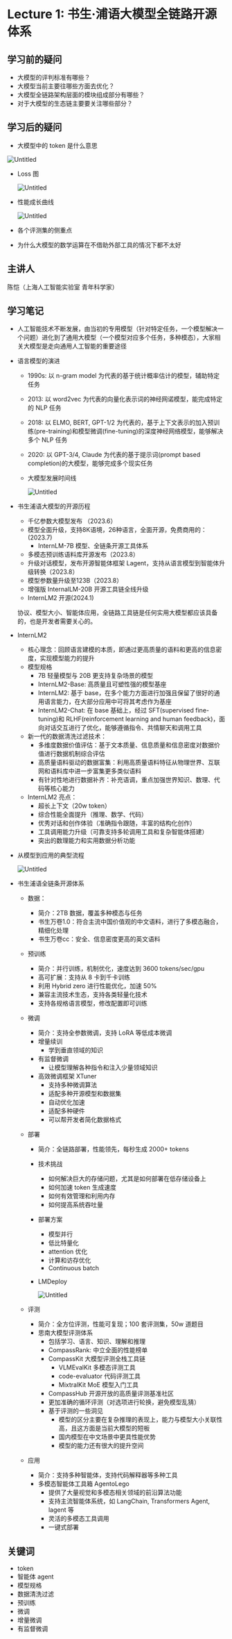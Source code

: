 # Lecture 1: 书生·浦语大模型全链路开源体系

## 学习前的疑问

- 大模型的评判标准有哪些？
- 大模型当前主要往哪些方面去优化？
- 大模型全链路架构层面的模块组成部分有哪些？
- 对于大模型的生态链主要要关注哪些部分？

## 学习后的疑问

- 大模型中的 token 是什么意思

![Untitled](Lecture%201%20%E4%B9%A6%E7%94%9F%C2%B7%E6%B5%A6%E8%AF%AD%E5%A4%A7%E6%A8%A1%E5%9E%8B%E5%85%A8%E9%93%BE%E8%B7%AF%E5%BC%80%E6%BA%90%E4%BD%93%E7%B3%BB%20be2e3720f90a4d02a95205b946f4390e/Untitled.png)

- Loss 图
    
    ![Untitled](Lecture%201%20%E4%B9%A6%E7%94%9F%C2%B7%E6%B5%A6%E8%AF%AD%E5%A4%A7%E6%A8%A1%E5%9E%8B%E5%85%A8%E9%93%BE%E8%B7%AF%E5%BC%80%E6%BA%90%E4%BD%93%E7%B3%BB%20be2e3720f90a4d02a95205b946f4390e/Untitled%201.png)
    
- 性能成长曲线
    
    ![Untitled](Lecture%201%20%E4%B9%A6%E7%94%9F%C2%B7%E6%B5%A6%E8%AF%AD%E5%A4%A7%E6%A8%A1%E5%9E%8B%E5%85%A8%E9%93%BE%E8%B7%AF%E5%BC%80%E6%BA%90%E4%BD%93%E7%B3%BB%20be2e3720f90a4d02a95205b946f4390e/Untitled%202.png)
    
- 各个评测集的侧重点
- 为什么大模型的数学运算在不借助外部工具的情况下都不太好

## 主讲人

陈恺（上海人工智能实验室 青年科学家）

## 学习笔记

- 人工智能技术不断发展，由当初的专用模型（针对特定任务，一个模型解决一个问题）进化到了通用大模型（一个模型对应多个任务，多种模态），大家相关大模型是走向通用人工智能的重要途径
- 语言模型的演进
    - 1990s: 以 n-gram model 为代表的基于统计概率估计的模型，辅助特定任务
    - 2013: 以 word2vec 为代表的向量化表示词的神经网诺模型，能完成特定的 NLP 任务
    - 2018: 以 ELMO, BERT, GPT-1/2 为代表的，基于上下文表示的加入预训练(pre-training)和模型微调(fine-tuning)的深度神经网络模型，能够解决多个 NLP 任务
    - 2020: 以 GPT-3/4, Claude 为代表的基于提示词(prompt based completion)的大模型，能够完成多个现实任务
    - 大模型发展时间线
        
        ![Untitled](Lecture%201%20%E4%B9%A6%E7%94%9F%C2%B7%E6%B5%A6%E8%AF%AD%E5%A4%A7%E6%A8%A1%E5%9E%8B%E5%85%A8%E9%93%BE%E8%B7%AF%E5%BC%80%E6%BA%90%E4%BD%93%E7%B3%BB%20be2e3720f90a4d02a95205b946f4390e/Untitled%203.png)
        
- 书生浦语大模型的开源历程
    - 千亿参数大模型发布 （2023.6）
    - 模型全面升级，支持8K语境，26种语言，全面开源，免费商用的：(2023.7)
        - InternLM-7B 模型、全链条开源工具体系
    - 多模态预训练语料库开源发布（2023.8）
    - 升级对话模型，发布开源智能体框架 Lagent，支持从语言模型到智能体升级转换（2023.8）
    - 模型参数量升级至123B（2023.8）
    - 增强版 InternalLM-20B 开源工具链全线升级
    - InternLM2 开源(2024.1)
    
    协议、模型大小、智能体应用，全链路工具链是任何实用大模型都应该具备的，也是开发者需要关心的。
    
- InternLM2
    - 核心理念：回顾语言建模的本质，即通过更高质量的语料和更高的信息密度，实现模型能力的提升
    - 模型规格
        - 7B 轻量模型与 20B 更支持复杂场景的模型
        - InternLM2-Base: 高质量且可塑性强的模型基座
        - InternLM2: 基于 base，在多个能力方面进行加强且保留了很好的通用语言能力，在大部分应用中可将其考虑作为基座
        - InternLM2-Chat: 在 base 基础上，经过 SFT(supervised fine-tuning)和 RLHF(reinforcement learning and human feedback)，面向对话交互进行了优化，能够遵循指令、共情聊天和调用工具
    - 新一代的数据清洗过滤技术：
        - 多维度数据价值评估：基于文本质量、信息质量和信息密度对数据价值进行数据机制综合评估
        - 高质量语料驱动的数据富集：利用高质量语料特征从物理世界、互联网和语料库中进一步富集更多类似语料
        - 有针对性地进行数据补齐：补充语调，重点加强世界知识、数理、代码等核心能力
    - InternLM2 亮点：
        - 超长上下文（20w token）
        - 综合性能全面提升（推理、数学、代码）
        - 优秀对话和创作体验（准确指令跟随，丰富的结构化创作）
        - 工具调用能力升级（可靠支持多轮调用工具和复杂智能体搭建）
        - 突出的数理能力和实用数据分析功能
- 从模型到应用的典型流程
    
    ![Untitled](Lecture%201%20%E4%B9%A6%E7%94%9F%C2%B7%E6%B5%A6%E8%AF%AD%E5%A4%A7%E6%A8%A1%E5%9E%8B%E5%85%A8%E9%93%BE%E8%B7%AF%E5%BC%80%E6%BA%90%E4%BD%93%E7%B3%BB%20be2e3720f90a4d02a95205b946f4390e/Untitled%204.png)
    
- 书生浦语全链条开源体系
    - 数据：
        - 简介：2TB 数据，覆盖多种模态与任务
        - 书生万卷1.0：符合主流中国价值观的中文语料，进行了多模态融合，精细化处理
        - 书生万卷cc：安全、信息密度更高的英文语料
    - 预训练
        - 简介：并行训练，机制优化，速度达到 3600 tokens/sec/gpu
        - 高可扩展：支持从 8 卡到千卡训练
        - 利用 Hybrid zero 进行性能优化，加速 50%
        - 兼容主流技术生态，支持各类轻量化技术
        - 支持各规格语言模型，修改配置即可训练
    - 微调
        - 简介：支持全参数微调，支持 LoRA 等低成本微调
        - 增量续训
            - 学到垂直领域的知识
        - 有监督微调
            - 让模型理解各种指令和注入少量领域知识
        - 高效微调框架 XTuner
            - 支持多种微调算法
            - 适配多种开源模型和数据集
            - 自动优化加速
            - 适配多种硬件
            - 可以帮开发者简化数据格式
    - 部署
        - 简介：全链路部署，性能领先，每秒生成 2000+ tokens
        - 技术挑战
            - 如何解决巨大的存储问题，尤其是如何部署在低存储设备上
            - 如何加速 token 生成速度
            - 如何有效管理和利用内存
            - 如何提高系统吞吐量
        - 部署方案
            - 模型并行
            - 低比特量化
            - attention 优化
            - 计算和访存优化
            - Continuous batch
        - LMDeploy
            
            ![Untitled](Lecture%201%20%E4%B9%A6%E7%94%9F%C2%B7%E6%B5%A6%E8%AF%AD%E5%A4%A7%E6%A8%A1%E5%9E%8B%E5%85%A8%E9%93%BE%E8%B7%AF%E5%BC%80%E6%BA%90%E4%BD%93%E7%B3%BB%20be2e3720f90a4d02a95205b946f4390e/Untitled%205.png)
            
    - 评测
        - 简介：全方位评测，性能可复现；100 套评测集，50w 道题目
        - 思南大模型评测体系
            - 包括学习、语言、知识、理解和推理
            - CompassRank: 中立全面的性能榜单
            - CompassKit 大模型评测全栈工具链
                - VLMEvalKit 多模态评测工具
                - code-evaluator 代码评测工具
                - MixtralKit MoE 模型入门工具
            - CompassHub 开源开放的高质量评测基准社区
            - 更加准确的循环评测（对选项进行轮换，避免模型乱猜）
            - 基于评测的一些洞见
                - 模型的区分主要在复杂推理的表现上，能力与模型大小关联性高，且这方面是当前大模型的短板
                - 国内模型在中文场景中更具性能优势
                - 模型的能力还有很大的提升空间
    - 应用
        - 简介：支持多种智能体，支持代码解释器等多种工具
        - 多模态智能体工具箱 AgentoLego
            - 提供了大量视觉和多模态相关领域的前沿算法功能
            - 支持主流智能体系统，如 LangChain, Transformers Agent, lagent 等
            - 灵活的多模态工具调用
            - 一键式部署

## 关键词

- token
- 智能体 agent
- 模型规格
- 数据清洗过滤
- 预训练
- 微调
- 增量微调
- 有监督微调